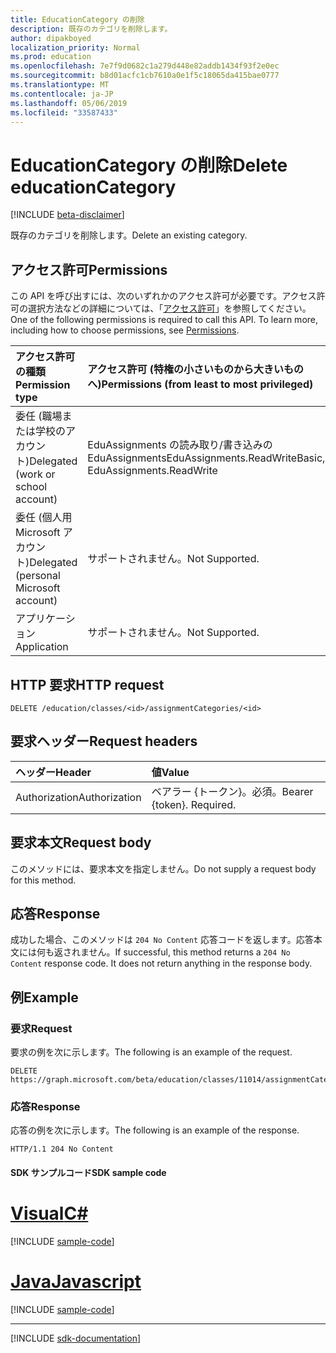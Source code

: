 ```yaml
---
title: EducationCategory の削除
description: 既存のカテゴリを削除します。
author: dipakboyed
localization_priority: Normal
ms.prod: education
ms.openlocfilehash: 7e7f9d0682c1a279d448e82addb1434f93f2e0ec
ms.sourcegitcommit: b8d01acfc1cb7610a0e1f5c18065da415bae0777
ms.translationtype: MT
ms.contentlocale: ja-JP
ms.lasthandoff: 05/06/2019
ms.locfileid: "33587433"
---
```

# <a name="delete-educationcategory"></a><span data-ttu-id="2dbb7-103">EducationCategory の削除</span><span class="sxs-lookup"><span data-stu-id="2dbb7-103">Delete educationCategory</span></span>

[!INCLUDE [beta-disclaimer](../../includes/beta-disclaimer.md)]

<span data-ttu-id="2dbb7-104">既存のカテゴリを削除します。</span><span class="sxs-lookup"><span data-stu-id="2dbb7-104">Delete an existing category.</span></span>

## <a name="permissions"></a><span data-ttu-id="2dbb7-105">アクセス許可</span><span class="sxs-lookup"><span data-stu-id="2dbb7-105">Permissions</span></span>
<span data-ttu-id="2dbb7-p101">この API を呼び出すには、次のいずれかのアクセス許可が必要です。アクセス許可の選択方法などの詳細については、「[アクセス許可](/graph/permissions-reference)」を参照してください。</span><span class="sxs-lookup"><span data-stu-id="2dbb7-p101">One of the following permissions is required to call this API. To learn more, including how to choose permissions, see [Permissions](/graph/permissions-reference).</span></span>

|<span data-ttu-id="2dbb7-108">アクセス許可の種類</span><span class="sxs-lookup"><span data-stu-id="2dbb7-108">Permission type</span></span>      | <span data-ttu-id="2dbb7-109">アクセス許可 (特権の小さいものから大きいものへ)</span><span class="sxs-lookup"><span data-stu-id="2dbb7-109">Permissions (from least to most privileged)</span></span>              |
|:--------------------|:---------------------------------------------------------|
|<span data-ttu-id="2dbb7-110">委任 (職場または学校のアカウント)</span><span class="sxs-lookup"><span data-stu-id="2dbb7-110">Delegated (work or school account)</span></span>| <span data-ttu-id="2dbb7-111">EduAssignments の読み取り/書き込みの EduAssignments</span><span class="sxs-lookup"><span data-stu-id="2dbb7-111">EduAssignments.ReadWriteBasic, EduAssignments.ReadWrite</span></span> |
|<span data-ttu-id="2dbb7-112">委任 (個人用 Microsoft アカウント)</span><span class="sxs-lookup"><span data-stu-id="2dbb7-112">Delegated (personal Microsoft account)</span></span> |   <span data-ttu-id="2dbb7-113">サポートされません。</span><span class="sxs-lookup"><span data-stu-id="2dbb7-113">Not Supported.</span></span> |
|<span data-ttu-id="2dbb7-114">アプリケーション</span><span class="sxs-lookup"><span data-stu-id="2dbb7-114">Application</span></span> | <span data-ttu-id="2dbb7-115">サポートされません。</span><span class="sxs-lookup"><span data-stu-id="2dbb7-115">Not Supported.</span></span>  | 

## <a name="http-request"></a><span data-ttu-id="2dbb7-116">HTTP 要求</span><span class="sxs-lookup"><span data-stu-id="2dbb7-116">HTTP request</span></span>

<!-- { "blockType": "ignored" } -->

```http
DELETE /education/classes/<id>/assignmentCategories/<id>
```
## <a name="request-headers"></a><span data-ttu-id="2dbb7-117">要求ヘッダー</span><span class="sxs-lookup"><span data-stu-id="2dbb7-117">Request headers</span></span>
| <span data-ttu-id="2dbb7-118">ヘッダー</span><span class="sxs-lookup"><span data-stu-id="2dbb7-118">Header</span></span>       | <span data-ttu-id="2dbb7-119">値</span><span class="sxs-lookup"><span data-stu-id="2dbb7-119">Value</span></span> |
|:---------------|:--------|
| <span data-ttu-id="2dbb7-120">Authorization</span><span class="sxs-lookup"><span data-stu-id="2dbb7-120">Authorization</span></span>  | <span data-ttu-id="2dbb7-p102">ベアラー {トークン}。必須。</span><span class="sxs-lookup"><span data-stu-id="2dbb7-p102">Bearer {token}. Required.</span></span>  |

## <a name="request-body"></a><span data-ttu-id="2dbb7-123">要求本文</span><span class="sxs-lookup"><span data-stu-id="2dbb7-123">Request body</span></span>
<span data-ttu-id="2dbb7-124">このメソッドには、要求本文を指定しません。</span><span class="sxs-lookup"><span data-stu-id="2dbb7-124">Do not supply a request body for this method.</span></span>


## <a name="response"></a><span data-ttu-id="2dbb7-125">応答</span><span class="sxs-lookup"><span data-stu-id="2dbb7-125">Response</span></span>
<span data-ttu-id="2dbb7-p103">成功した場合、このメソッドは `204 No Content` 応答コードを返します。応答本文には何も返されません。</span><span class="sxs-lookup"><span data-stu-id="2dbb7-p103">If successful, this method returns a `204 No Content` response code. It does not return anything in the response body.</span></span>

## <a name="example"></a><span data-ttu-id="2dbb7-128">例</span><span class="sxs-lookup"><span data-stu-id="2dbb7-128">Example</span></span>
### <a name="request"></a><span data-ttu-id="2dbb7-129">要求</span><span class="sxs-lookup"><span data-stu-id="2dbb7-129">Request</span></span>
<span data-ttu-id="2dbb7-130">要求の例を次に示します。</span><span class="sxs-lookup"><span data-stu-id="2dbb7-130">The following is an example of the request.</span></span>

<!-- {
  "blockType": "request",
  "name": "delete_educationassignment"
}-->

```http
DELETE https://graph.microsoft.com/beta/education/classes/11014/assignmentCategories/19002
```
### <a name="response"></a><span data-ttu-id="2dbb7-131">応答</span><span class="sxs-lookup"><span data-stu-id="2dbb7-131">Response</span></span>
<span data-ttu-id="2dbb7-132">応答の例を次に示します。</span><span class="sxs-lookup"><span data-stu-id="2dbb7-132">The following is an example of the response.</span></span> 


<!-- {
  "blockType": "response",
  "truncated": true
} -->

```http
HTTP/1.1 204 No Content
```
#### <a name="sdk-sample-code"></a><span data-ttu-id="2dbb7-133">SDK サンプルコード</span><span class="sxs-lookup"><span data-stu-id="2dbb7-133">SDK sample code</span></span>
# <a name="ctabcs"></a>[<span data-ttu-id="2dbb7-134">Visual</span><span class="sxs-lookup"><span data-stu-id="2dbb7-134">C#</span></span>](#tab/cs)
[!INCLUDE [sample-code](../includes/delete_educationassignment-Cs-snippets.md)]

# <a name="javascripttabjavascript"></a>[<span data-ttu-id="2dbb7-135">Java</span><span class="sxs-lookup"><span data-stu-id="2dbb7-135">Javascript</span></span>](#tab/javascript)
[!INCLUDE [sample-code](../includes/delete_educationassignment-Javascript-snippets.md)]

---

[!INCLUDE [sdk-documentation](../includes/snippets_sdk_documentation_link.md)]

<!-- uuid: 8fcb5dbc-d5aa-4681-8e31-b001d5168d79
2015-10-25 14:57:30 UTC -->
<!--
{
  "type": "#page.annotation",
  "description": "Delete educationCategory",
  "keywords": "",
  "section": "documentation",
  "tocPath": "",
  "suppressions": [
    "Error: /api-reference/beta/api/educationcategory-delete.md:\r\n      BookmarkMissing: '[#tab/cs](C#)'. Did you mean: #c (score: 5)",
    "Error: /api-reference/beta/api/educationcategory-delete.md:\r\n      BookmarkMissing: '[#tab/javascript](Javascript)'. Did you mean: #javascript (score: 4)"
  ]
}
-->
